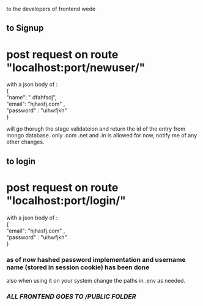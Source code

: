 to the developers of frontend wede

## to Signup 
# post request on route "localhost:port/newuser/"
with a json body of :  
{  
    "name": " dfahfsdj",  
    "email": "hjhasfj.com" ,  
    "password" : "uihwfjkh"  
}  

will go thorugh the  stage validateion and return the id of the entry from mongo database.
only .com .net and .in is allowed for now, notify me of any other changes.

## to login
# post request on route  "localhost:port/login/"
with a json body of :  
{  
    "email": "hjhasfj.com" ,  
    "password" : "uihwfjkh"  
}  

### as of now hashed password implementation and username name (stored in session cookie) has been done
also when using it on your system change the paths in .env as needed.

### ***ALL FRONTEND GOES TO /PUBLIC FOLDER***
